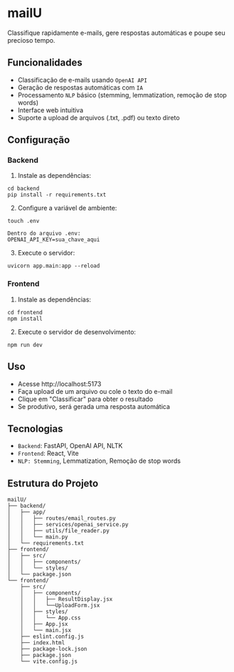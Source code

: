 # mailU

Classifique rapidamente e-mails, gere respostas automáticas e poupe seu precioso tempo.

## Funcionalidades

- Classificação de e-mails usando `OpenAI API`
- Geração de respostas automáticas com `IA`
- Processamento `NLP` básico (stemming, lemmatization, remoção de stop words)
- Interface web intuitiva
- Suporte a upload de arquivos (.txt, .pdf) ou texto direto

## Configuração

### Backend

1. Instale as dependências:
```console
cd backend
pip install -r requirements.txt
```

2. Configure a variável de ambiente:

```console
touch .env
```

```console
Dentro do arquivo .env:
OPENAI_API_KEY=sua_chave_aqui
```

3. Execute o servidor:
```console
uvicorn app.main:app --reload
```

### Frontend

1. Instale as dependências:
```console
cd frontend
npm install
```

2. Execute o servidor de desenvolvimento:
```console
npm run dev
```

## Uso

- Acesse http://localhost:5173
- Faça upload de um arquivo ou cole o texto do e-mail
- Clique em "Classificar" para obter o resultado
- Se produtivo, será gerada uma resposta automática

## Tecnologias

- `Backend`: FastAPI, OpenAI API, NLTK
- `Frontend`: React, Vite
- `NLP: Stemming`, Lemmatization, Remoção de stop words

## Estrutura do Projeto

    mailU/
    ├── backend/
    │   ├── app/
    │   │   ├── routes/email_routes.py
    │   │   ├── services/openai_service.py
    │   │   ├── utils/file_reader.py
    │   │   └── main.py
    │   └── requirements.txt
    ├── frontend/
    │   ├── src/
    │   │   ├── components/
    │   │   └── styles/
    │   └── package.json
    └── frontend/
        ├── src/
        │   ├── components/
        │   │   ├── ResultDisplay.jsx
        │   │   └──UploadForm.jsx
        │   ├── styles/
        │   │   └── App.css
        │   ├── App.jsx
        │   └── main.jsx
        ├── eslint.config.js
        ├── index.html
        ├── package-lock.json
        ├── package.json
        └── vite.config.js
